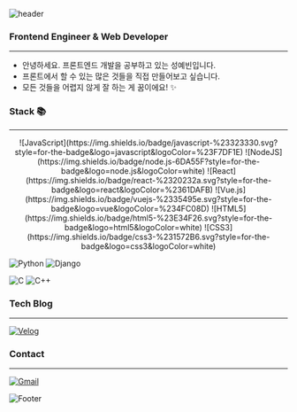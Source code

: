 ![header](https://capsule-render.vercel.app/api?type=waving&color=timeGradient&height=300&section=header&text=Yebin%20Seong&animation=fadeIn&fontSize=90)

### Frontend Engineer & Web Developer

---

- 안녕하세요. 프론트엔드 개발을 공부하고 있는 성예빈입니다.
- 프론트에서 할 수 있는 많은 것들을 직접 만들어보고 싶습니다.
- 모든 것들을 어렵지 않게 잘 하는 게 꿈이에요! ✨

### Stack 📚

---

<div align=center>![JavaScript](https://img.shields.io/badge/javascript-%23323330.svg?style=for-the-badge&logo=javascript&logoColor=%23F7DF1E) ![NodeJS](https://img.shields.io/badge/node.js-6DA55F?style=for-the-badge&logo=node.js&logoColor=white) ![React](https://img.shields.io/badge/react-%2320232a.svg?style=for-the-badge&logo=react&logoColor=%2361DAFB) ![Vue.js](https://img.shields.io/badge/vuejs-%2335495e.svg?style=for-the-badge&logo=vue&logoColor=%234FC08D) ![HTML5](https://img.shields.io/badge/html5-%23E34F26.svg?style=for-the-badge&logo=html5&logoColor=white) ![CSS3](https://img.shields.io/badge/css3-%231572B6.svg?style=for-the-badge&logo=css3&logoColor=white)</div>

![Python](https://img.shields.io/badge/python-3670A0?style=for-the-badge&logo=python&logoColor=ffdd54) ![Django](https://img.shields.io/badge/django-%23092E20.svg?style=for-the-badge&logo=django&logoColor=white)

![C](https://img.shields.io/badge/c-%2300599C.svg?style=for-the-badge&logo=c&logoColor=white) ![C++](https://img.shields.io/badge/c++-%2300599C.svg?style=for-the-badge&logo=c%2B%2B&logoColor=white)

### Tech Blog

---

[![Velog](https://img.shields.io/badge/velog-%2320C997.svg?style=for-the-badge&logo=velog&logoColor=white)](https://velog.io/@ebing)

### Contact

---

[![Gmail](https://img.shields.io/badge/gmail-%23EA4335.svg?style=for-the-badge&logo=gmail&logoColor=white)](https://mail.google.com/mail/?view=cm&fs=1&to=ebing.code@gmail.com)

![Footer](https://capsule-render.vercel.app/api?type=waving&color=timeGradient&height=200&section=footer)
